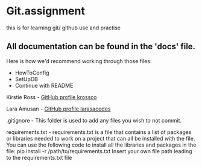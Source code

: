 # Git.assignment
this is for learning git/ github use  and practise



## All documentation can be found in the 'docs' file. 
Here is how we'd recommend working through those files: 
- HowToConfig
- SetUpDB
- Continue with README


<!--- Add your GitHub username, link to page --->

Kirstie Ross - [GitHub profile krossco](https://github.com/krossco)

Lara Amusan - [GitHub profile larasacodes](https://github.com/larasacodes)




.gitignore - This folder is used to add any files you wish to not commit. 

requirements.txt - requirements.txt is a file that contains a list of packages or libraries needed to work on a project that can all be installed with the file. You can use the following code to install all the libraries and packages in the file:
pip install -r /path/to/requirements.txt
Insert your own file path leading to the requirements.txt file 
